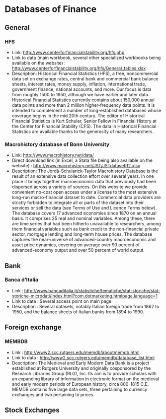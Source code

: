 # Databases of Finance

## General

### HFS
- Link: http://www.centerforfinancialstability.org/hfs.php
- Link to data (main workbook, several other specialized workbooks being available on the website) :
http://www.centerforfinancialstability.org/hfs/General_tables.xlsx
- Description: Historical Financial Statistics (HFS), a free, noncommercial data set on exchange rates, central bank and commercial bank balance sheets, interest rates, money supply, inflation, international trade, government finance, national accounts, and more. Our focus is data from roughly 1500 to 1950, although we have earlier and later data. Historical Financial Statistics currently contains about 150,000 annual data points and more than 2 million higher-frequency data points. It is intended to complement a number of long-established databases whose coverage begins in the mid 20th century. The editor of Historical Financial Statistics is Kurt Schuler, Senior Fellow in Financial History at the Center for Financial Stability (CFS). The data in Historical Financial Statistics are available thanks to the generosity of many researchers.

### Macrohistory database of Bonn University
- Link: http://www.macrohistory.net/data/
- Direct download link (in Excel, a Stata file being also available on the website) : http://www.macrohistory.net/JST/JSTdatasetR2.xlsx
- Description: The Jordà-Schularick-Taylor Macrohistory Database is the result of an extensive data collection effort over several years. In one place it brings together macroeconomic data that previously had been dispersed across a variety of sources. On this website we provide convenient no-cost open access under a license to the most extensive long-run macro-financial dataset to date. Commercial data providers are strictly forbidden to integrate all or parts of the dataset into their services or sell the data (see Terms of Use and Licence Terms below). The database covers 17 advanced economies since 1870 on an annual basis. It comprises 25 real and nominal variables. Among these, there are time series that had been hitherto unavailable to researchers, among them financial variables such as bank credit to the non-financial private sector, mortgage lending and long-term house prices. The database captures the near-universe of advanced-country macroeconomic and asset price dynamics, covering on average over 90 percent of advanced-economy output and over 50 percent of world output.

## Bank

### Banca d’Italia
- Link : http://www.bancaditalia.it/statistiche/tematiche/stat-storiche/stat-storiche-microdati/index.html?com.dotmarketing.htmlpage.language=1
- Link to data : Several access point on main page
- Description : Several datasets, notably Italian foreign trade from 1862 to 1950, and the balance sheets of Italian banks from 1894 to 1990.

## Foreign exchange

### MEMBDB
- Link : http://www2.scc.rutgers.edu/memdb/aboutmemdb.html
- Link to data : http://www2.scc.rutgers.edu/memdb/database_list.html
- Description: The Medieval and Early Modern Data Bank is a project established at Rutgers University and originally cosponsored by the Research Libraries Group (RLG), Inc. Its aim is to provide scholars with an expanding library of information in electronic format on the medieval and early modern periods of European history, circa 800-1815 C.E.
MEMDB contains five large data sets, three pertaining to currency exchanges and two pertaining to prices.


## Stock Exchanges
